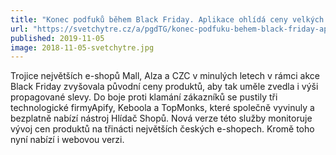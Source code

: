 ```yaml
---
title: "Konec podfuků během Black Friday. Aplikace ohlídá ceny velkých e-shopů"
url: "https://svetchytre.cz/a/pgdTG/konec-podfuku-behem-black-friday-aplikace-ohlida-ceny-velkych-e-shopu"
published: 2019-11-05
image: 2018-11-05-svetchytre.jpg
---
```


Trojice největších e-shopů Mall, Alza a CZC v&nbsp;minulých letech v&nbsp;rámci akce Black Friday zvyšovala původní ceny produktů, aby tak uměle zvedla i&nbsp;výši propagované slevy. Do boje proti klamání zákazníků se pustily tři technologické firmyApify, Keboola a TopMonks, které společně vyvinuly a bezplatně nabízí nástroj Hlídač Shopů. Nová verze této služby monitoruje vývoj cen produktů na třinácti největších českých e-shopech. Kromě toho nyní nabízí i&nbsp;webovou&nbsp;verzi.

